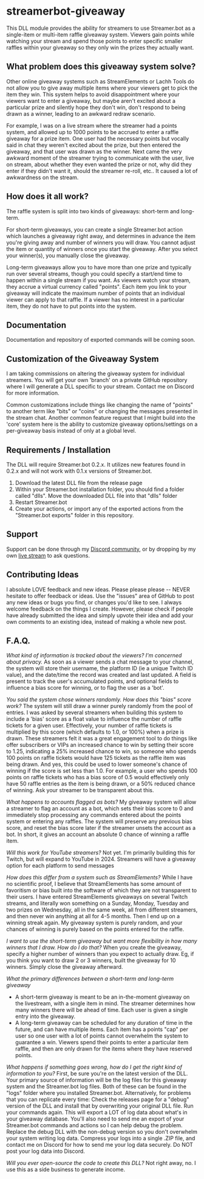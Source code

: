 # streamerbot-giveaway

This DLL module provides the ability for streamers to use Streamer.bot as a single-item or multi-item raffle giveaway system. Viewers gain points while watching your stream and spend those points to enter specific smaller raffles within your giveaway so they only win the prizes they actually want.

## What problem does this giveaway system solve?

Other online giveaway systems such as StreamElements or Lachh Tools do not allow you to give away multiple items where your viewers get to pick the item they win. This system helps to avoid disappointment where your viewers want to enter a giveaway, but maybe aren't excited about a particular prize and silently hope they don't win, don't respond to being drawn as a winner, leading to an awkward redraw scenario.

For example, I was on a live stream where the streamer had a points system, and allowed up to 1000 points to be accrued to enter a raffle giveaway for a prize item. One user had the necessary points but vocally said in chat they weren't excited about the prize, but then entered the giveaway, and that user was drawn as the winner. Next came the very awkward moment of the streamer trying to communicate with the user, live on stream, about whether they even wanted the prize or not, why did they enter if they didn't want it, should the streamer re-roll, etc.. It caused a lot of awkwardness on the stream.


## How does it all work?

The raffle system is split into two kinds of giveaways: short-term and long-term.

For short-term giveaways, you can create a single Streamer.bot action which launches a giveaway right away, and determines in advance the item you're giving away and number of winners you will draw. You cannot adjust the item or quantity of winners once you start the giveaway. After you select your winner(s), you manually close the giveaway.

Long-term giveaways allow you to have more than one prize and typically run over several streams, though you could specify a start/end time to happen within a single stream if you want. As viewers watch your stream, they accrue a virtual currency called "points". Each item you link to your giveaway will indicate the maximum number of points that an individual viewer can apply to that raffle. If a viewer has no interest in a particular item, they do not have to put points into the system.

## Documentation

Documentation and repository of exported commands will be coming soon.

## Customization of the Giveaway System

I am taking commissions on altering the giveaway system for individual streamers. You will get your own 'branch' on a private GitHub repository where I will generate a DLL specific to your stream. Contact me on Discord for more information.

Common customizations include things like changing the name of "points" to another term like "bits" or "coins" or changing the messages presented in the stream chat. Another common feature request that I might build into the 'core' system here is the ability to customize giveaway options/settings on a per-giveaway basis instead of only at a global level.

## Requirements / Installation

The DLL will require Streamer.bot 0.2.x. It utilizes new features found in 0.2.x and will not work with 0.1.x versions of Streamer.bot.

1. Download the latest DLL file from the release page
2. Within your Streamer.bot installation folder, you should find a folder called "dlls". Move the downloaded DLL file into that "dlls" folder
3. Restart Streamer.bot
4. Create your actions, or import any of the exported actions from the "Streamer.bot exports" folder in this repository.


## Support

Support can be done through my [Discord community](https://tig.fyi/discord), or by dropping by my own [live stream](https://twitch.tv/iandouglas736) to ask questions.

## Contributing Ideas

I absolute LOVE feedback and new ideas. Please please please -- NEVER hesitate to offer feedback or ideas. Use the "issues" area of GitHub to post any new ideas or bugs you find, or changes you'd like to see. I always welcome feedback on the things I create. However, please check if people have already submitted the idea and simply upvote their idea and add your own comments to an existing idea, instead of making a whole new post.


## F.A.Q.

*What kind of information is tracked about the viewers? I'm concerned about privacy.* 
As soon as a viewer sends a chat message to your channel, the system will store their username, the platform ID (ie a unique Twitch ID value), and the date/time the record was created and last updated. A field is present to track the user's accumulated points, and optional fields to influence a bias score for winning, or to flag the user as a 'bot'.

*You said the system chose winners randomly. How does this "bias" score work?* 
The system will still draw a winner purely randomly from the pool of entries. I was asked by several streamers when building this system to include a 'bias' score as a float value to influence the number of raffle tickets for a given user. Effectively, your number of raffle tickets is multiplied by this score (which defaults to 1.0, or 100%) when a prize is drawn. These streamers felt it was a great engagement tool to do things like offer subscribers or VIPs an increased chance to win by setting their score to 1.25, indicating a 25% increased chance to win, so someone who spends 100 points on raffle tickets would have 125 tickets as the raffle item was being drawn. And yes, this could be used to lower someone's chance of winning if the score is set less than 1.0. For example, a user who spends 100 points on raffle tickets who has a bias score of 0.5 would effectively only have 50 raffle entries as the item is being drawn, or a 50% reduced chance of winning. Ask your streamer to be transparent about this.

*What happens to accounts flagged as bots?* 
My giveaway system will allow a streamer to flag an account as a bot, which sets their bias score to 0 and immediately stop processing any commands entered about the points system or entering any raffles. The system will preserve any previous bias score, and reset the bias score later if the streamer unsets the account as a bot. In short, it gives an account an absolute 0 chance of winning a raffle item.

*Will this work for YouTube streamers?* 
Not yet. I'm primarily building this for Twitch, but will expand to YouTube in 2024. Streamers will have a giveaway option for each platform to send messages

*How does this differ from a system such as StreamElements?* 
While I have no scientific proof, I believe that StreamElements has some amount of favoritism or bias built into the software of which they are not transparent to their users. I have entered StreamElements giveaways on several Twitch streams, and literally won something on a Sunday, Monday, Tuesday and two prizes on Wednesday, all in the same week, all from different streamers, and then never win anything at all for 4-5 months. Then I end up on a winning streak again. My giveaway system is purely random, and your chances of winning is purely based on the points entered for the raffle.

*I want to use the short-term giveaway but want more flexibility in how many winners that I draw. How do I do that?* 
When you create the giveaway, specify a higher number of winners than you expect to actually draw. Eg, if you think you want to draw 2 or 3 winners, built the giveaway for 10 winners. Simply close the giveaway afterward.

*What the primary differences between a short-term and long-term giveaway* 
* A short-term giveaway is meant to be an in-the-moment giveaway on the livestream, with a single item in mind. The streamer determines how many winners there will be ahead of time. Each user is given a single entry into the giveaway.
* A long-term giveaway can be scheduled for any duration of time in the future, and can have multiple items. Each item has a points "cap" per user so one user with a lot of points cannot overwhelm the system to guarantee a win. Viewers spend their points to enter a particular item raffle, and then are only drawn for the items where they have reserved points.

*What happens if something goes wrong, how do I get the right kind of information to you?* 
First, be sure you're on the latest version of the DLL. Your primary source of information will be the log files for this giveaway system and the Streamer.bot log files. Both of these can be found in the "logs" folder where you installed Streamer.bot. Alternatively, for problems that you can replicate every time: Check the releases page for a "debug" version of the DLL and install that by overwriting your original DLL file. Run your commands again. This will export a LOT of log data about what's in your giveaway database. You'll also need to send me an export of your Streamer.bot commands and actions so I can help debug the problem. Replace the debug DLL with the non-debug version so you don't overwhelm your system writing log data. Compress your logs into a single .ZIP file, and contact me on Discord for how to send me your log data securely. Do NOT post your log data into Discord.

*Will you ever open-source the code to create this DLL?* 
Not right away, no. I use this as a side business to generate income.
